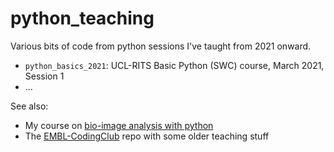 # python_teaching
Various bits of code from python sessions I've taught from 2021 onward.

- `python_basics_2021`: UCL-RITS Basic Python (SWC) course, March 2021, Session 1
- ...



See also:

- My course on [bio-image analysis with python](https://github.com/WhoIsJack/python-bioimage-analysis-tutorial)
- The [EMBL-CodingClub](https://github.com/WhoIsJack/EMBL-CodingClub) repo with some older teaching stuff